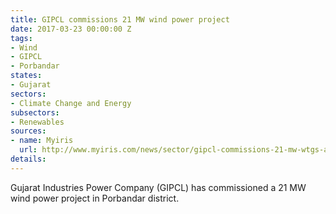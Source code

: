 ```yaml
---
title: GIPCL commissions 21 MW wind power project
date: 2017-03-23 00:00:00 Z
tags:
- Wind
- GIPCL
- Porbandar
states:
- Gujarat
sectors:
- Climate Change and Energy
subsectors:
- Renewables
sources:
- name: Myiris
  url: http://www.myiris.com/news/sector/gipcl-commissions-21-mw-wtgs-at-kuchhdi-wind-site/20170317095736199
details: 
---
```


Gujarat Industries Power Company (GIPCL) has commissioned a 21 MW wind power project in Porbandar district.

